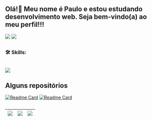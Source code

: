 ## Olá!👋 Meu nome é Paulo e estou estudando desenvolvimento web. Seja bem-vindo(a) ao meu perfil!!!

<div> 
  <a href="https://www.instagram.com/juniormrtj/" target="_blank"><img src="https://img.shields.io/badge/-Instagram-%23E4405F?style=for-the-badge&logo=instagram&logoColor=white" target="_blank"></a>
  <a href="https://www.linkedin.com/in/juniormrtjy/" target="_blank"><img src="https://img.shields.io/badge/-LinkedIn-%230077B5?style=for-the-badge&logo=linkedin&logoColor=white" target="_blank"></a> 
</div>



##

<h3 align="left">🛠 Skills:</h3>

<div style="display: inline_block"><br>
  <img src="https://skillicons.dev/icons?i=html,css,javascript,sass,figma" />
</div>


## Alguns repositórios

[![Readme Card](https://github-readme-stats.vercel.app/api/pin/?username=juniormrtjy&repo=romaneiro-eventos&theme=dark)](https://romaneiro-eventos.vercel.app)
[![Readme Card](https://github-readme-stats.vercel.app/api/pin/?username=juniormrtjy&repo=vite-nlw-esports&theme=dark)](https://vite-nlw-esports.vercel.app/)

##

| ![](http://github-profile-summary-cards.vercel.app/api/cards/stats?username=juniormrtjy&theme=dark) | ![](http://github-profile-summary-cards.vercel.app/api/cards/repos-per-language?username=juniormrtjy&hide=Html&theme=dark) | ![](http://github-profile-summary-cards.vercel.app/api/cards/most-commit-language?username=juniormrtjy&theme=dark) |
| :-: | :-: | :-: |
